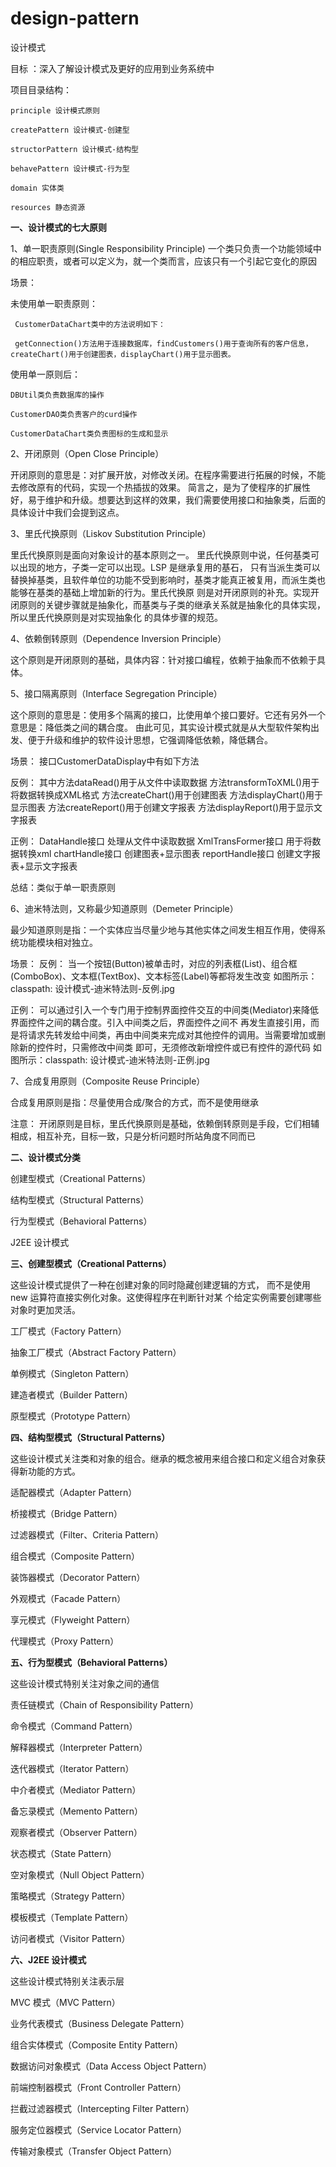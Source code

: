 # design-pattern
设计模式

目标 ：深入了解设计模式及更好的应用到业务系统中

项目目录结构：
    
    principle 设计模式原则
    
    createPattern 设计模式-创建型
    
    structorPattern 设计模式-结构型
    
    behavePattern 设计模式-行为型
    
    domain 实体类
    
    resources 静态资源



**一、设计模式的七大原则**

1、单一职责原则(Single Responsibility Principle)
一个类只负责一个功能领域中的相应职责，或者可以定义为，就一个类而言，应该只有一个引起它变化的原因
 
   场景：
 
   未使用单一职责原则：
      
     CustomerDataChart类中的方法说明如下：
   
     getConnection()方法用于连接数据库，findCustomers()用于查询所有的客户信息，createChart()用于创建图表，displayChart()用于显示图表。
   
   使用单一原则后：
   
    DBUtil类负责数据库的操作
    
    CustomerDAO类负责客户的curd操作
    
    CustomerDataChart类负责图标的生成和显示

2、开闭原则（Open Close Principle）

  开闭原则的意思是：对扩展开放，对修改关闭。在程序需要进行拓展的时候，不能去修改原有的代码，实现一个热插拔的效果。
 简言之，是为了使程序的扩展性好，易于维护和升级。想要达到这样的效果，我们需要使用接口和抽象类，后面的具体设计中我们会提到这点。
  
    
3、里氏代换原则（Liskov Substitution Principle）

  里氏代换原则是面向对象设计的基本原则之一。 里氏代换原则中说，任何基类可以出现的地方，子类一定可以出现。LSP 是继承复用的基石，
只有当派生类可以替换掉基类，且软件单位的功能不受到影响时，基类才能真正被复用，而派生类也能够在基类的基础上增加新的行为。里氏代换原
则是对开闭原则的补充。实现开闭原则的关键步骤就是抽象化，而基类与子类的继承关系就是抽象化的具体实现，所以里氏代换原则是对实现抽象化
的具体步骤的规范。

4、依赖倒转原则（Dependence Inversion Principle）

这个原则是开闭原则的基础，具体内容：针对接口编程，依赖于抽象而不依赖于具体。

5、接口隔离原则（Interface Segregation Principle）

  这个原则的意思是：使用多个隔离的接口，比使用单个接口要好。它还有另外一个意思是：降低类之间的耦合度。
由此可见，其实设计模式就是从大型软件架构出发、便于升级和维护的软件设计思想，它强调降低依赖，降低耦合。

场景：
  接口CustomerDataDisplay中有如下方法
  
  反例：
  其中方法dataRead()用于从文件中读取数据
  方法transformToXML()用于将数据转换成XML格式
  方法createChart()用于创建图表
  方法displayChart()用于显示图表
  方法createReport()用于创建文字报表
  方法displayReport()用于显示文字报表
  
  正例：
  DataHandle接口 处理从文件中读取数据
  XmlTransFormer接口 用于将数据转换xml
  chartHandle接口 创建图表+显示图表
  reportHandle接口 创建文字报表+显示文字报表
  
  总结：类似于单一职责原则

6、迪米特法则，又称最少知道原则（Demeter Principle）

 最少知道原则是指：一个实体应当尽量少地与其他实体之间发生相互作用，使得系统功能模块相对独立。
 
 场景：
 反例：
 当一个按钮(Button)被单击时，对应的列表框(List)、组合框(ComboBox)、文本框(TextBox)、文本标签(Label)等都将发生改变
 如图所示：classpath: 设计模式-迪米特法则-反例.jpg
 
 正例：
  可以通过引入一个专门用于控制界面控件交互的中间类(Mediator)来降低界面控件之间的耦合度。引入中间类之后，界面控件之间不
 再发生直接引用，而是将请求先转发给中间类，再由中间类来完成对其他控件的调用。当需要增加或删除新的控件时，只需修改中间类
 即可，无须修改新增控件或已有控件的源代码
 如图所示：classpath: 设计模式-迪米特法则-正例.jpg

 
7、合成复用原则（Composite Reuse Principle）

合成复用原则是指：尽量使用合成/聚合的方式，而不是使用继承

 注意：
 开闭原则是目标，里氏代换原则是基础，依赖倒转原则是手段，它们相辅相成，相互补充，目标一致，只是分析问题时所站角度不同而已
 
**二、设计模式分类**

创建型模式（Creational Patterns）
 
结构型模式（Structural Patterns）

行为型模式（Behavioral Patterns）

J2EE 设计模式


**三、创建型模式（Creational Patterns）**

  这些设计模式提供了一种在创建对象的同时隐藏创建逻辑的方式，
而不是使用 new 运算符直接实例化对象。这使得程序在判断针对某
个给定实例需要创建哪些对象时更加灵活。

工厂模式（Factory Pattern）

抽象工厂模式（Abstract Factory Pattern）

单例模式（Singleton Pattern）

建造者模式（Builder Pattern）

原型模式（Prototype Pattern）


**四、结构型模式（Structural Patterns）**

这些设计模式关注类和对象的组合。继承的概念被用来组合接口和定义组合对象获得新功能的方式。

适配器模式（Adapter Pattern）

桥接模式（Bridge Pattern）

过滤器模式（Filter、Criteria Pattern）

组合模式（Composite Pattern）

装饰器模式（Decorator Pattern）

外观模式（Facade Pattern）

享元模式（Flyweight Pattern）

代理模式（Proxy Pattern）


**五、行为型模式（Behavioral Patterns）**

这些设计模式特别关注对象之间的通信

责任链模式（Chain of Responsibility Pattern）

命令模式（Command Pattern）

解释器模式（Interpreter Pattern）

迭代器模式（Iterator Pattern）

中介者模式（Mediator Pattern）

备忘录模式（Memento Pattern）

观察者模式（Observer Pattern）

状态模式（State Pattern）

空对象模式（Null Object Pattern）

策略模式（Strategy Pattern）

模板模式（Template Pattern）

访问者模式（Visitor Pattern）


**六、J2EE 设计模式**

这些设计模式特别关注表示层

MVC 模式（MVC Pattern）

业务代表模式（Business Delegate Pattern）

组合实体模式（Composite Entity Pattern）

数据访问对象模式（Data Access Object Pattern）

前端控制器模式（Front Controller Pattern）

拦截过滤器模式（Intercepting Filter Pattern）

服务定位器模式（Service Locator Pattern）

传输对象模式（Transfer Object Pattern）
